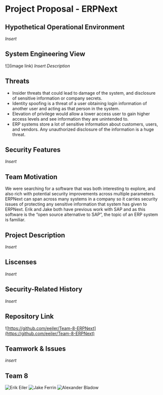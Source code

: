 # Project Proposal - ERPNext
## Hypothetical Operational Environment
*Insert*
## System Engineering View
![](image link)
*Insert Description*
## Threats
* Insider threats that could lead to damage of the system, and disclosure of sensitive information or company secrets.
* Identity spoofing is a threat of a user obtaining login information of another user and acting as that person in the system.
* Elevation of privilege would allow a lower access user to gain higher access levels and see information they are unintended to.
* ERP systems store a lot of sensitive information about customers, users, and vendors. Any unauthorized disclosure of the information is a huge threat.
## Security Features
*Insert*
## Team Motivation
We were searching for a software that was both interesting to explore, and also rich with potential security improvements across multiple parameters. ERPNext can span across many systems in a company so it carries security issues of protecting any sensitive information that system has given to ERPNext. Erik and Jake both have previous work with SAP and as this software is the “open source alternative to SAP”, the topic of an ERP system is familiar.
## Project Description
*Insert*
## Liscenses
*Insert*
## Security-Related History
*Insert*
## Repository Link
![https://github.com/eeiler/Team-8-ERPNext](https://github.com/eeiler/Team-8-ERPNext)
## Teamwork & Issues
*insert*
## Team 8
![Erik Eiler](https://github.com/eeiler)
![Jake Ferrin]()
![Alexander Bladow]()
